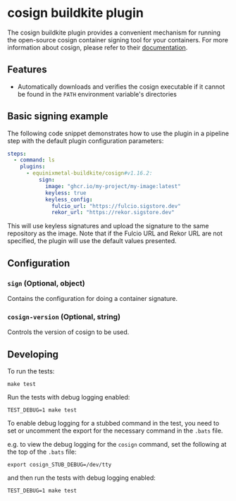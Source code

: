 # cosign buildkite plugin

The cosign buildkite plugin provides a convenient mechanism for running the
open-source cosign container signing tool for your containers. For more information
about cosign, please refer to their
[documentation](https://docs.sigstore.dev/cosign/overview).

## Features

- Automatically downloads and verifies the cosign executable if it cannot be
  found in the `PATH` environment variable's directories

## Basic signing example

The following code snippet demonstrates how to use the plugin in a pipeline
step with the default plugin configuration parameters:

```yml
steps:
  - command: ls
    plugins:
      - equinixmetal-buildkite/cosign#v1.16.2:
          sign:
            image: "ghcr.io/my-project/my-image:latest"
            keyless: true
            keyless_config:
              fulcio_url: "https://fulcio.sigstore.dev"
              rekor_url: "https://rekor.sigstore.dev" 
```

This will use keyless signatures and upload the signature to the same repository
as the image. Note that if the Fulcio URL and Rekor URL are not specified, the
plugin will use the default values presented.

## Configuration

### `sign` (Optional, object)

Contains the configuration for doing a container signature.

### `cosign-version` (Optional, string)

Controls the version of cosign to be used.

## Developing

To run the tests:

```shell
make test
```

Run the tests with debug logging enabled:

```shell
TEST_DEBUG=1 make test
```

To enable debug logging for a stubbed command in the test, you need to set or
uncomment the export for the necessary command in the `.bats` file.

e.g. to view the debug logging for the `cosign` command, set the following
at the top of the `.bats` file:

```shell
export cosign_STUB_DEBUG=/dev/tty
```

and then run the tests with debug logging enabled:

```shell
TEST_DEBUG=1 make test
```
